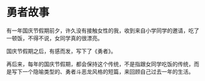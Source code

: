 # 勇者故事

有一年国庆节假期前夕，许久没有接触女性的我，收到来自小学同学的邀请，吃了一顿饭，不得不说，女同学真的很漂亮。

国庆节假期之后，有感而发，写下了《勇者》。

再后来，每年的国庆节假期，都会保持这个传统，不是指跟女同学吃饭的传统，而是写下一个隐喻类型的、勇者斗恶龙风格的短篇，来回顾自己过去一年的生活。
